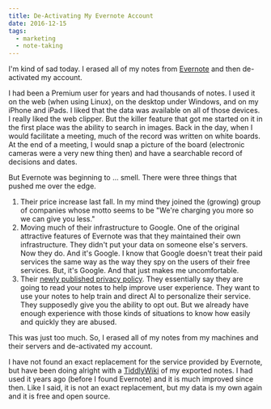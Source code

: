```yaml
---
title: De-Activating My Evernote Account
date: 2016-12-15
tags:
  - marketing
  - note-taking
---
```


I'm kind of sad today. I erased all of my notes from [Evernote](https://evernote.com/) and then de-activated my account.

I had been a Premium user for years and had thousands of notes. I used it on the web (when using Linux), on the desktop under Windows, and on my iPhone and iPads. I liked that the data was available on all of those devices. I really liked the web clipper. But the killer feature that got me started on it in the first place was the ability to search in images. Back in the day, when I would facilitate a meeting, much of the record was written on white boards. At the end of a meeting, I would snap a picture of the board (electronic cameras were a very new thing then) and have a searchable record of decisions and dates.

But Evernote was beginning to ... smell. There were three things that pushed me over the edge.

1. Their price increase last fall. In my mind they joined the (growing) group of companies whose motto seems to be "We're charging you more so we can give you less."
2. Moving much of their infrastructure to Google. One of the original attractive features of Evernote was that they maintained their own infrastructure. They didn't put your data on someone else's servers. Now they do. And it's Google. I know that Google doesn't treat their paid services the same way as the way they spy on the users of their free services. But, it's Google. And that just makes me uncomfortable.
3. Their [newly published privacy policy](https://evernote.com/legal/privacy.php?2017-update). They essentially say they are going to read your notes to help improve user experience. They want to use your notes to help train and direct AI to personalize their service. They supposedly give you the ability to opt out. But we already have enough experience with those kinds of situations to know how easily and quickly they are abused.

This was just too much. So, I erased all of my notes from my machines and their servers and de-activated my account.

I have not found an exact replacement for the service provided by Evernote, but have been doing alright with a [TiddlyWiki](http://tiddlywiki.com/) of my exported notes. I had used it years ago (before I found Evernote) and it is much improved since then. Like I said, it is not an exact replacement, but my data is my own again and it is free and open source.
